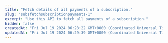 ```yaml
---
title: "Fetch details of all payments of a subscription."
slug: "subsfetchsubscriptionpayments-1"
excerpt: "Use this API to fetch all payments of a subscription."
hidden: false
createdAt: "Fri Jul 19 2024 06:28:22 GMT+0000 (Coordinated Universal Time)"
updatedAt: "Fri Jul 19 2024 06:29:39 GMT+0000 (Coordinated Universal Time)"
---
```

